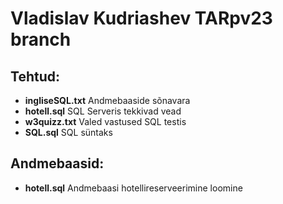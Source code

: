 # Vladislav Kudriashev TARpv23 branch
## Tehtud:
- **ingliseSQL.txt** Andmebaaside sõnavara
- **hotell.sql** SQL Serveris tekkivad vead
- **w3quizz.txt** Valed vastused SQL testis
- **SQL.sql** SQL süntaks

## Andmebaasid:
- **hotell.sql** Andmebaasi hotellireserveerimine loomine
